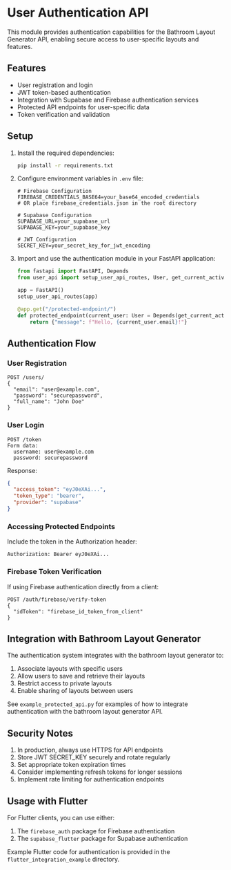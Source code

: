 # User Authentication API

This module provides authentication capabilities for the Bathroom Layout Generator API, enabling secure access to user-specific layouts and features.

## Features

- User registration and login
- JWT token-based authentication
- Integration with Supabase and Firebase authentication services
- Protected API endpoints for user-specific data
- Token verification and validation

## Setup

1. Install the required dependencies:
   ```bash
   pip install -r requirements.txt
   ```

2. Configure environment variables in `.env` file:
   ```
   # Firebase Configuration
   FIREBASE_CREDENTIALS_BASE64=your_base64_encoded_credentials
   # OR place firebase_credentials.json in the root directory

   # Supabase Configuration
   SUPABASE_URL=your_supabase_url
   SUPABASE_KEY=your_supabase_key

   # JWT Configuration
   SECRET_KEY=your_secret_key_for_jwt_encoding
   ```

3. Import and use the authentication module in your FastAPI application:
   ```python
   from fastapi import FastAPI, Depends
   from user_api import setup_user_api_routes, User, get_current_active_user

   app = FastAPI()
   setup_user_api_routes(app)

   @app.get("/protected-endpoint/")
   def protected_endpoint(current_user: User = Depends(get_current_active_user)):
       return {"message": f"Hello, {current_user.email}!"}
   ```

## Authentication Flow

### User Registration
```
POST /users/
{
  "email": "user@example.com",
  "password": "securepassword",
  "full_name": "John Doe"
}
```

### User Login
```
POST /token
Form data:
  username: user@example.com
  password: securepassword
```
Response:
```json
{
  "access_token": "eyJ0eXAi...",
  "token_type": "bearer",
  "provider": "supabase"
}
```

### Accessing Protected Endpoints
Include the token in the Authorization header:
```
Authorization: Bearer eyJ0eXAi...
```

### Firebase Token Verification
If using Firebase authentication directly from a client:
```
POST /auth/firebase/verify-token
{
  "idToken": "firebase_id_token_from_client"
}
```

## Integration with Bathroom Layout Generator

The authentication system integrates with the bathroom layout generator to:

1. Associate layouts with specific users
2. Allow users to save and retrieve their layouts
3. Restrict access to private layouts
4. Enable sharing of layouts between users

See `example_protected_api.py` for examples of how to integrate authentication with the bathroom layout generator API.

## Security Notes

1. In production, always use HTTPS for API endpoints
2. Store JWT SECRET_KEY securely and rotate regularly
3. Set appropriate token expiration times
4. Consider implementing refresh tokens for longer sessions
5. Implement rate limiting for authentication endpoints

## Usage with Flutter

For Flutter clients, you can use either:

1. The `firebase_auth` package for Firebase authentication
2. The `supabase_flutter` package for Supabase authentication

Example Flutter code for authentication is provided in the `flutter_integration_example` directory.
